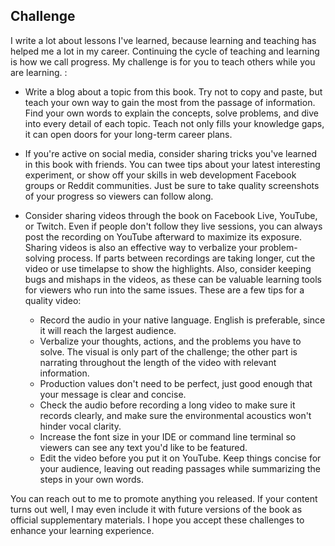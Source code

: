 ## Challenge

I write a lot about lessons I've learned, because learning and teaching has helped me a lot in my career.  Continuing the cycle of teaching and learning is how we call progress. My challenge is for you to teach others while you are learning. :

* Write a blog about a topic from this book. Try not to copy and paste, but teach your own way to gain the most from the passage of information. Find your own words to explain the concepts, solve problems, and dive into every detail of each topic. Teach not only fills your knowledge gaps, it can open doors for your long-term career plans.

* If you're active on social media, consider sharing tricks you've learned in this book with friends. You can twee tips about your latest interesting experiment, or show off your skills in web development Facebook groups or Reddit communities. Just be sure to take quality screenshots of your progress so viewers can follow along.

* Consider sharing videos through the book on Facebook Live, YouTube, or Twitch. Even if people don't follow they live sessions, you can always post the recording on YouTube afterward to maximize its exposure. Sharing videos is also an effective way to verbalize your problem-solving process. If parts between recordings are taking longer, cut the video or use timelapse to show the highlights. Also, consider keeping bugs and mishaps in the videos, as these can be valuable learning tools for viewers who run into the same issues. These are a few tips for a quality video:
  * Record the audio in your native language. English is preferable, since it will reach the largest audience.
  * Verbalize your thoughts, actions, and the problems you have to solve. The visual is only part of the challenge; the other part is narrating throughout the length of the video with relevant information. 
  * Production values don't need to be perfect, just good enough that your message is clear and concise.
  * Check the audio before recording a long video to make sure it records clearly, and make sure the environmental acoustics won't hinder vocal clarity. 
  * Increase the font size in your IDE or command line terminal so viewers can see any text you'd like to be featured.
  * Edit the video before you put it on YouTube. Keep things concise for your audience, leaving out reading passages while summarizing the steps in your own words.

You can reach out to me to promote anything you released. If your content turns out well, I may even include it with future versions of the book as official supplementary materials. I hope you accept these challenges to enhance your learning experience.
